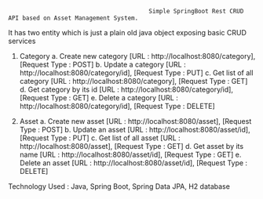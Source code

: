                                             Simple SpringBoot Rest CRUD API based on Asset Management System.

It has two entity which is just a plain old java object exposing basic CRUD services
1. Category
       a. Create new category             [URL : http://localhost:8080/category],        [Request Type : POST]
       b. Update a category               [URL : http://localhost:8080/category/id],     [Request Type : PUT]
       c. Get list of all category        [URL : http://localhost:8080/category],        [Request Type : GET]
       d. Get category by its id          [URL : http://localhost:8080/category/id],     [Request Type : GET]
       e. Delete a category               [URL : http://localhost:8080/category/id],     [Request Type : DELETE]


2. Asset
       a. Create new asset              [URL : http://localhost:8080/asset],        [Request Type : POST]
       b. Update an asset               [URL : http://localhost:8080/asset/id],     [Request Type : PUT]
       c. Get list of all asset         [URL : http://localhost:8080/asset],        [Request Type : GET]
       d. Get asset by its name         [URL : http://localhost:8080/asset/id],     [Request Type : GET]
       e. Delete an asset               [URL : http://localhost:8080/asset/id],     [Request Type : DELETE]
       

Technology Used : Java, Spring Boot, Spring Data JPA, H2 database
